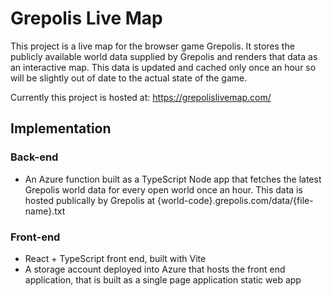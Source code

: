 # Grepolis Live Map
This project is a live map for the browser game Grepolis. It stores the publicly available world data supplied by Grepolis and renders that data as an interactive map. This data is updated and cached only once an hour so will be slightly out of date to the actual state of the game.

Currently this project is hosted at:
https://grepolislivemap.com/

## Implementation

### Back-end
- An Azure function built as a TypeScript Node app that fetches the latest Grepolis world data for every open world once an hour. This data is hosted publically by Grepolis at {world-code}.grepolis.com/data/{file-name}.txt

### Front-end
- React + TypeScript front end, built with Vite
- A storage account deployed into Azure that hosts the front end application, that is built as a single page application static web app